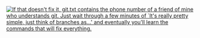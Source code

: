 
[![If that doesn't fix it, git.txt contains the phone number of a friend of mine who understands git. Just wait through a few minutes of `It's really pretty simple, just think of branches as...' and eventually you'll learn the commands that will fix everything.](https://imgs.xkcd.com/comics/git.png)](https://xkcd.com/1597/)
